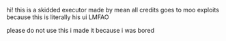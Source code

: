 hi! this is a skidded executor made by mean all credits goes to moo exploits because this is literally his ui LMFAO

please do not use this i made it because i was bored
